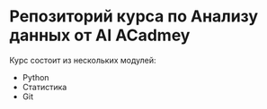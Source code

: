 # Репозиторий курса по Анализу данных от AI ACadmey

Курс состоит из нескольких модулей:
* Python
* Статистика  
* Git